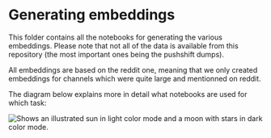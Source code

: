 # Generating embeddings

This folder contains all the notebooks for generating the various embeddings. Please note that not all of the data is available from this repository (the most important ones being the pushshift dumps).

All embeddings are based on the reddit one, meaning that we only created embeddings for channels which were quite large and mentionned on reddit.

The diagram below explains more in detail what notebooks are used for which task:

<picture style="background-color:none;visibility:visible;">
  <source media="(prefers-color-scheme: dark)" srcset="https://github.com/boesingerl/youtube-embeds/assets/32189761/073c3240-4bba-4e97-a0a4-6d899a247798">
  <img alt="Shows an illustrated sun in light color mode and a moon with stars in dark color mode." src="https://github.com/boesingerl/youtube-embeds/assets/32189761/be595f10-c1d5-467f-83be-a91f5a9f628c">
</picture>
